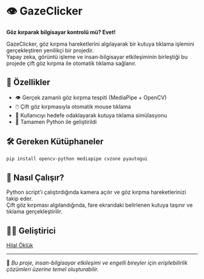 # 👁️ GazeClicker

**Göz kırparak bilgisayar kontrolü mü? Evet!**

GazeClicker, göz kırpma hareketlerini algılayarak bir kutuya tıklama işlemini gerçekleştiren yenilikçi bir projedir.  
Yapay zeka, görüntü işleme ve insan-bilgisayar etkileşiminin birleştiği bu projede çift göz kırpma ile otomatik tıklama sağlanır.

## 🚀 Özellikler
- 👁️ Gerçek zamanlı göz kırpma tespiti (MediaPipe + OpenCV)
- 🖱️ Çift göz kırpmasıyla otomatik mouse tıklama
- 🎯 Kullanıcıyı hedefe odaklayarak kutuya tıklama simülasyonu
- 🔧 Tamamen Python ile geliştirildi

## 🛠️ Gereken Kütüphaneler

```bash
pip install opencv-python mediapipe cvzone pyautogui
```

## 🎥 Nasıl Çalışır?
Python script'i çalıştırdığında kamera açılır ve göz kırpma hareketlerinizi takip eder.  
Çift göz kırpması algılandığında, fare ekrandaki belirlenen kutuya taşınır ve tıklama gerçekleştirilir.

## 👩‍💻 Geliştirici
[Hilal Öklük](https://github.com/HilalOkluk)

---

🧪 *Bu proje, insan-bilgisayar etkileşimi ve engelli bireyler için erişilebilirlik çözümleri üzerine temel oluşturabilir.*